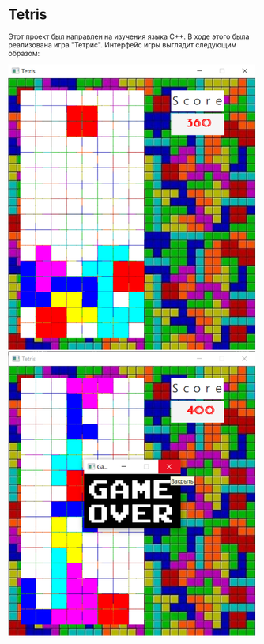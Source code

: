 # Tetris

Этот проект был направлен на изучения языка С++. В ходе этого была реализована игра "Тетрис".
Интерфейс игры выглядит следующим образом:

<img src="images/Interface.png" width = 500>

<img src="images/GameOver.png" width = 500>
